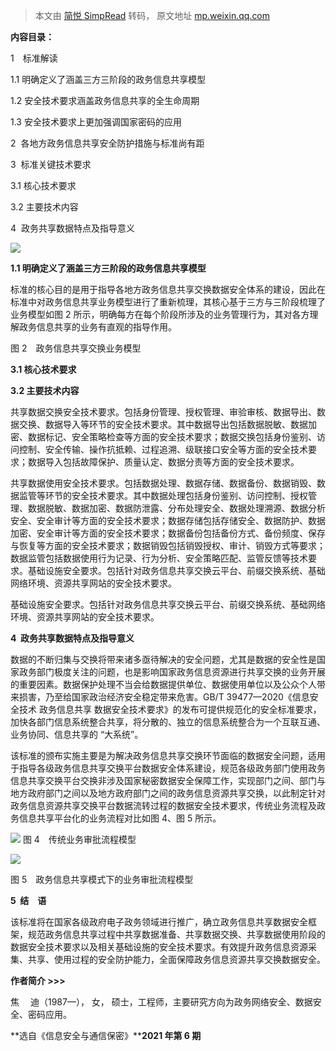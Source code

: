 > 本文由 [简悦 SimpRead](http://ksria.com/simpread/) 转码， 原文地址 [mp.weixin.qq.com](https://mp.weixin.qq.com/s?__biz=MzUzNTU2NTYwNQ==&mid=2247492069&idx=1&sn=b57a8266b503deadc83c966cd853d343&chksm=fa8125afcdf6acb90f550d36973d6a86b19fa4f956f269c0e27f22061e7eadeebdaf74dc40c4&scene=132#wechat_redirect)

**内容目录：**

1　标准解读

1.1 明确定义了涵盖三方三阶段的政务信息共享模型

1.2 安全技术要求涵盖政务信息共享的全生命周期

1.3 安全技术要求上更加强调国家密码的应用

2  各地方政务信息共享安全防护措施与标准尚有距

3  标准关键技术要求

3.1 核心技术要求

3.2 主要技术内容

4  政务共享数据特点及指导意义

  

![](https://mmbiz.qpic.cn/mmbiz_png/maicFpJ7zhDLYhfUCUcXUu4LqPhBAEH2sFTuHR66uRsibK6nqoibgBn4C0UuJcYe7TQG1HRIxJfQmQHxzb0XjNBIg/640?wx_fmt=png)

**1.1 明确定义了涵盖三方三阶段的政务信息共享模型**

  

标准的核心目的是用于指导各地方政务信息共享交换数据安全体系的建设，因此在标准中对政务信息共享业务模型进行了重新梳理，其核心基于三方与三阶段梳理了业务模型如图 2 所示，明确每方在每个阶段所涉及的业务管理行为，其对各方理解政务信息共享的业务有直观的指导作用。

  

 图 2　政务信息共享交换业务模型

  

**3.1 核心技术要求**

**3.2 主要技术内容**

  

共享数据交换安全技术要求。包括身份管理、授权管理、审验审核、数据导出、数据交换、数据导入等环节的安全技术要求。其中数据导出包括数据脱敏、数据加密、数据标记、安全策略检查等方面的安全技术要求；数据交换包括身份鉴别、访问控制、安全传输、操作抗抵赖、过程追溯、级联接口安全等方面的安全技术要求；数据导入包括故障保护、质量认定、数据分责等方面的安全技术要求。

共享数据使用安全技术要求。包括数据处理、数据存储、数据备份、数据销毁、数据监管等环节的安全技术要求。其中数据处理包括身份鉴别、访问控制、授权管理、数据脱敏、数据加密、数据防泄露、分布处理安全、数据处理溯源、数据分析安全、安全审计等方面的安全技术要求；数据存储包括存储安全、数据防护、数据加密、安全审计等方面的安全技术要求；数据备份包括备份方式、备份频度、保存与恢复等方面的安全技术要求；数据销毁包括销毁授权、审计、销毁方式等要求；数据监管包括数据使用行为记录、行为分析、安全策略匹配、监管反馈等技术要求。基础设施安全要求。包括针对政务信息共享交换云平台、前缀交换系统、基础网络环境、资源共享网站的安全技术要求。

基础设施安全要求。包括针对政务信息共享交换云平台、前缀交换系统、基础网络环境、资源共享网站的安全技术要求。

**4  政务共享数据特点及指导意义**

  

数据的不断归集与交换将带来诸多亟待解决的安全问题，尤其是数据的安全性是国家政务部门极度关注的问题，也是影响国家政务信息资源进行共享交换的业务开展的重要因素。数据保护处理不当会给数据提供单位、数据使用单位以及公众个人带来损害，乃至给国家政治经济安全稳定带来危害。GB/T 39477—2020《信息安全技术 政务信息共享 数据安全技术要求》的发布可提供规范化的安全标准要求，加快各部门信息系统整合共享，将分散的、独立的信息系统整合为一个互联互通、业务协同、信息共享的 “大系统”。

该标准的颁布实施主要是为解决政务信息共享交换环节面临的数据安全问题，适用于指导各级政务信息共享交换平台数据安全体系建设，规范各级政务部门使用政务信息共享交换平台交换非涉及国家秘密数据安全保障工作，实现部门之间、部门与地方政府部门之间以及地方政府部门之间的政务信息资源共享交换，以此制定针对政务信息资源共享交换平台数据流转过程的数据安全技术要求，传统业务流程及政务信息共享平台化的业务流程对比如图 4、图 5 所示。

![](https://mmbiz.qpic.cn/mmbiz_png/maicFpJ7zhDLYhfUCUcXUu4LqPhBAEH2s2tKgT4dgeQnBlwvbD9zvz6Fb0DrF9wVy4Wia7Qe6EfmXf1JuH1Tjm9Q/640?wx_fmt=png) 图 4　传统业务审批流程模型

![](https://mmbiz.qpic.cn/mmbiz_png/maicFpJ7zhDLYhfUCUcXUu4LqPhBAEH2sQTTia5BCk08stbYzLxyGqwTGYMNtQNHtibJF6mJcP83eEOQjcQict6d3w/640?wx_fmt=png)

  

 图 5　政务信息共享模式下的业务审批流程模型

  

**5  结　语**

  

该标准将在国家各级政府电子政务领域进行推广，确立政务信息共享数据安全框架，规范政务信息共享过程中共享数据准备、共享数据交换、共享数据使用阶段的数据安全技术要求以及相关基础设施的安全技术要求。有效提升政务信息资源采集、共享、使用过程的安全防护能力，全面保障政务信息资源共享交换数据安全。

  

**作者简介 >>>**

焦　 迪（1987—）， 女， 硕士，工程师，主要研究方向为政务网络安全、数据安全、密码应用。

**选自《信息安全与通信保密》****2021 年第 6 期**